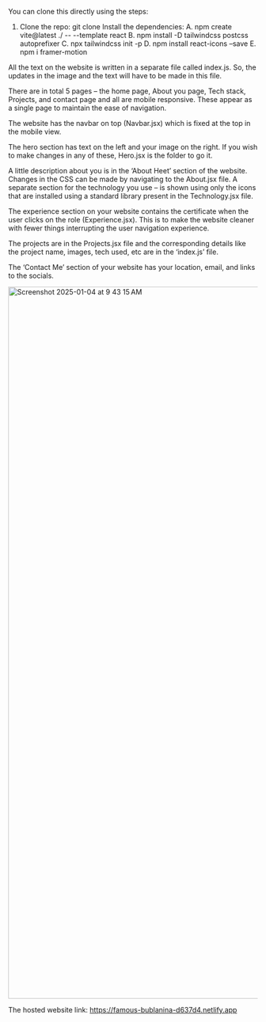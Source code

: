 You can clone this directly using the steps:
1.	Clone the repo: git clone <repo-link>
Install the dependencies: 
A.	npm create vite@latest ./ -- --template react
B.	npm install -D tailwindcss postcss autoprefixer
C.	npx tailwindcss init -p
D.	npm install react-icons –save
E.	npm i framer-motion

All the text on the website is written in a separate file called index.js. So, the updates in the image and the text will have to be made in this file. 


There are in total 5 pages – the home page, About you page, Tech stack, Projects, and contact page and all are mobile responsive.
These appear as a single page to maintain the ease of navigation.

The website has the navbar on top (Navbar.jsx) which is fixed at the top in the mobile view. 

The hero section has text on the left and your image on the right. If you wish to make changes in any of these, Hero.jsx is the folder to go it.

A little description about you is in the ‘About Heet’ section of the website. Changes in the CSS can be made by navigating to the About.jsx file.
A separate section for the technology you use – is shown using only the icons that are installed using a standard library present in the Technology.jsx file.

The experience section on your website contains the certificate when the user clicks on the role (Experience.jsx). This is to make the website cleaner with fewer things interrupting the user navigation experience.

The projects are in the Projects.jsx file and the corresponding details like the project name, images, tech used, etc are in the ‘index.js’ file. 

The ‘Contact Me’ section of your website has your location, email, and links to the socials.  

<img width="1439" alt="Screenshot 2025-01-04 at 9 43 15 AM" src="https://github.com/user-attachments/assets/20d50426-b045-4173-9e2b-95dbde6594c5" />

The hosted website link: https://famous-bublanina-d637d4.netlify.app
